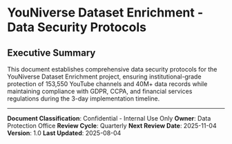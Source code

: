 # YouNiverse Dataset Enrichment - Data Security Protocols

## Executive Summary

This document establishes comprehensive data security protocols for the YouNiverse Dataset Enrichment project, ensuring institutional-grade protection of 153,550 YouTube channels and 40M+ data records while maintaining compliance with GDPR, CCPA, and financial services regulations during the 3-day implementation timeline.

---

**Document Classification**: Confidential - Internal Use Only
**Owner**: Data Protection Office
**Review Cycle**: Quarterly
**Next Review Date**: 2025-11-04
**Version**: 1.0
**Last Updated**: 2025-08-04